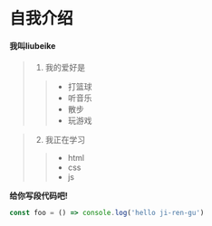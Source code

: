 # 自我介绍
#### 我叫liubeike  
> 1. 我的爱好是  
>> - 打篮球
>> - 听音乐
>> - 散步
>> - 玩游戏  

> 2. 我正在学习  
>> * html
>> * css
>> * js

__给你写段代码吧!__

```javascript
const foo = () => console.log('hello ji-ren-gu')
```
